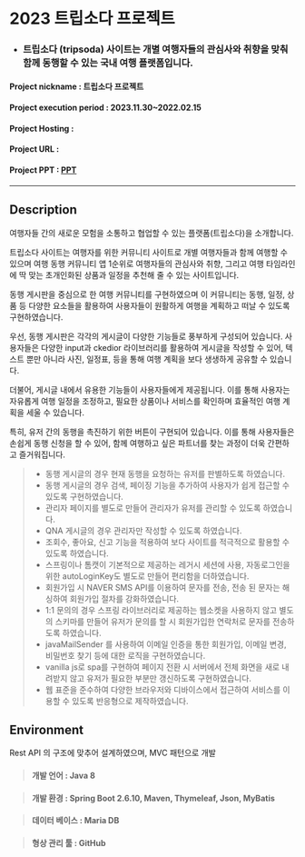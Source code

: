 # 2023 트립소다 프로젝트

  -  ### 트립소다 (tripsoda) 사이트는 개별 여행자들의 관심사와 취향을 맞춰 함께 동행할 수 있는 국내 여행 플랫폼입니다.

#### Project nickname : 트립소다 프로젝트
#### Project execution period : 2023.11.30~2022.02.15

#### Project Hosting :  

#### Project URL :  

#### Project PPT :  [PPT](https://o365gnu-my.sharepoint.com/:p:/g/personal/2017011008_stu_gnu_ac_kr/EeNRVvR5CMBOqSBGLK8TSd8BVyv9uJ9l0sCGyf0PbWRarg)

----------------

##  Description

여행자들 간의 새로운 모험을 소통하고 협업할 수 있는 플랫폼(트립소다)을 소개합니다. 

트립소다 사이트는 여행자를 위한 커뮤니티 사이트로 개별 여행자들과 함께 여행할 수 있으며 여행 동행 커뮤니티 앱 1순위로 여행자들의 관심사와 취향, 그리고 여행 타임라인에 딱 맞는 초개인화된 상품과 일정을 추천해 줄 수 있는 사이트입니다. 

동행 게시판을 중심으로 한 여행 커뮤니티를 구현하였으며 이 커뮤니티는 동행, 일정, 상품 등 다양한 요소들을 활용하여 사용자들이 원활하게 여행을 계획하고 떠날 수 있도록 구현하였습니다.

우선, 동행 게시판은 각각의 게시글이 다양한 기능들로 풍부하게 구성되어 있습니다. 사용자들은 다양한 input과 ckedior 라이브러리를 활용하여 게시글을 작성할 수 있어, 텍스트 뿐만 아니라 사진, 일정표, 등을 통해 여행 계획을 보다 생생하게 공유할 수 있습니다.

더불어, 게시글 내에서 유용한 기능들이 사용자들에게 제공됩니다. 이를 통해 사용자는 자유롭게 여행 일정을 조정하고, 필요한 상품이나 서비스를 확인하며 효율적인 여행 계획을 세울 수 있습니다.

특히, 유저 간의 동행을 촉진하기 위한 버튼이 구현되어 있습니다. 이를 통해 사용자들은 손쉽게 동행 신청을 할 수 있어, 함께 여행하고 싶은 파트너를 찾는 과정이 더욱 간편하고 즐거워집니다.

> - 동행 게시글의 경우 현재 동행을 요청하는 유저를 판별하도록 하였습니다.
> - 동행 게시글의 경우 검색, 페이징 기능을 추가하여 사용자가 쉽게 접근할 수 있도록 구현하였습니다.
> - 관리자 페이지를 별도로 만들어 관리자가 유저를 관리할 수 있도록 하였습니다.
> - QNA 게시글의 경우 관리자만 작성할 수 있도록 하였습니다.
> - 조회수, 좋아요, 신고 기능을 적용하여 보다 사이트를 적극적으로 활용할 수 있도록 하였습니다.
> - 스프링이나 톰캣이 기본적으로 제공하는 레거시 세션에 사용, 자동로그인을 위한 autoLoginKey도 별도로 만들어 편리함을 더하였습니다.
> - 회원가입 시 NAVER SMS API를 이용하여 문자를 전송, 전송 된 문자는 해싱하여 회원가입 절차를 강화하였습니다.
> - 1:1 문의의 경우 스프링 라이브러리로 제공하는 웹소켓을 사용하지 않고 별도의 스키마를 만들어 유저가 문의를 할 시 회원가입한 연락처로 문자를 전송하도록 하였습니다.
> - javaMailSender 를 사용하여 이메일 인증을 통한 회원가입, 이메일 변경,  비밀번호 찾기 등에 대한 로직을 구현하였습니다.
> - vanilla js로 spa를 구현하여 페이지 전환 시 서버에서 전체 화면을 새로 내려받지 않고 유저가 필요한 부분만 갱신하도록 구현하였습니다.
> - 웹 표준을 준수하여 다양한 브라우저와 디바이스에서 접근하여 서비스를 이용할 수 있도록 반응형으로 제작하였습니다.

## Environment

Rest API 의 구조에 맞추어 설계하였으며, MVC 패턴으로 개발

> #### 개발 언어 : Java 8

> #### 개발 환경 : Spring Boot 2.6.10, Maven, Thymeleaf, Json, MyBatis

> #### 데이터 베이스 : Maria DB

> #### 형상 관리 툴 : GitHub

